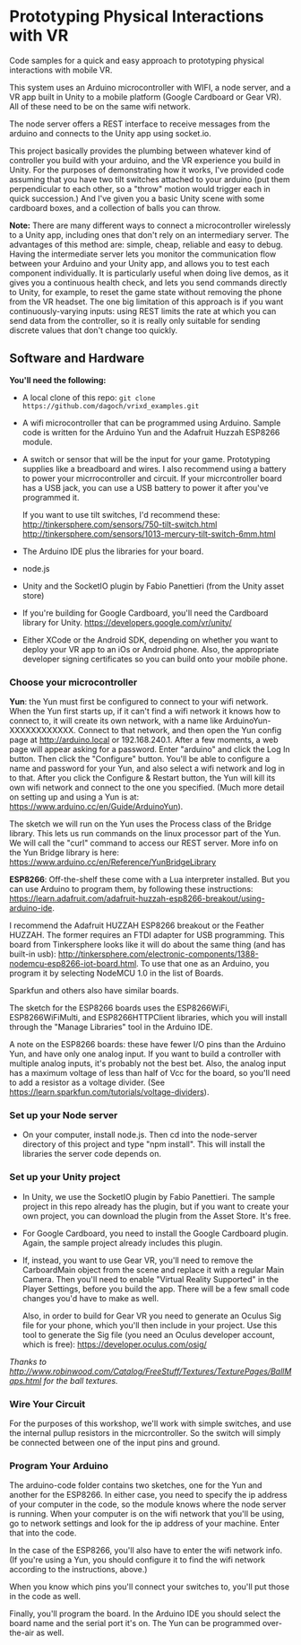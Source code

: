 # Prototyping Physical Interactions with VR

Code samples for a quick and easy approach to prototyping physical interactions with mobile VR.

This system uses an Arduino microcontroller with WIFI, a node server, and a VR app built in Unity to a mobile platform (Google Cardboard or Gear VR).  All of these need to be on the same wifi network.

The node server offers a REST interface to receive messages from the arduino and connects to the Unity app using socket.io.

This project basically provides the plumbing between whatever kind of controller you build with your arduino, and the VR experience you build in Unity. For the purposes of demonstrating how it works, I've provided code assuming that you have two tilt switches attached to your arduino (put them perpendicular to each other, so a "throw" motion would trigger each in quick succession.)  And I've given you a basic Unity scene with some cardboard boxes, and a collection of balls you can throw.


**Note:** There are many different ways to connect a microcontroller wirelessly to a Unity app, including ones that don't rely on an intermediary server.  The advantages of this method are: simple, cheap, reliable and easy to debug.  Having the intermediate server lets you monitor the communication flow between your Arduino and your Unity app, and allows you to test each component individually.  It is particularly useful when doing live demos, as it gives you a continuous health check, and lets you send commands directly to Unity, for example, to reset the game state without removing the phone from the VR headset.  The one big limitation of this approach is if you want continuously-varying inputs: using REST limits the rate at which you can send data from the controller, so it is really only suitable for sending discrete values that don't change too quickly.


## Software and Hardware

**You'll need the following:**

* A local clone of this repo: `git clone https://github.com/dagoch/vrixd_examples.git`

* A wifi microcontroller that can be programmed using Arduino.  Sample code is written for the Arduino Yun and the Adafruit Huzzah ESP8266 module.  

* A switch or sensor that will be the input for your game.  Prototyping supplies like a breadboard and wires.  I also recommend using a battery to power your micrrocontroller and circuit.  If your micrcontroller board has a USB jack, you can use a USB battery to power it after you've programmed it.

  If you want to use tilt switches, I'd recommend these:  
  http://tinkersphere.com/sensors/750-tilt-switch.html  
  http://tinkersphere.com/sensors/1013-mercury-tilt-switch-6mm.html

* The Arduino IDE plus the libraries for your board.

* node.js

* Unity and the SocketIO plugin by Fabio Panettieri (from the Unity asset store)

* If you're building for Google Cardboard, you'll need the Cardboard library for Unity.  https://developers.google.com/vr/unity/

* Either XCode or the Android SDK, depending on whether you want to deploy your VR app to an iOs or Android phone.  Also, the appropriate developer signing certificates so you can build onto your mobile phone.

### Choose your microcontroller

**Yun**:  the Yun must first be configured to connect to your wifi network.  When the Yun first starts up, if it can't find a wifi network it knows how to connect to, it will create its own network, with a name like ArduinoYun-XXXXXXXXXXXX. Connect to that network, and then open the Yun config page at http://arduino.local or 192.168.240.1. After a few moments, a web page will appear asking for a password. Enter "arduino" and click the Log In button.  Then click the "Configure" button.  You'll be able to configure a name and password for your Yun, and also select a wifi network and log in to that.  After you click the Configure & Restart button, the Yun will kill its own wifi network and connect to the one you specified.  (Much more detail on setting up and using a Yun is at: https://www.arduino.cc/en/Guide/ArduinoYun).  

The sketch we will run on the Yun uses the Process class of the Bridge library.  This lets us run commands on the linux processor part of the Yun.  We will call the "curl" command to access our REST server.  More info on the Yun Bridge library is here: https://www.arduino.cc/en/Reference/YunBridgeLibrary

**ESP8266**: Off-the-shelf these come with a Lua interpreter installed.  But you can use Arduino to program them, by following these instructions: https://learn.adafruit.com/adafruit-huzzah-esp8266-breakout/using-arduino-ide.

I recommend the Adafruit HUZZAH ESP8266 breakout or the Feather HUZZAH.  The former requires an FTDI adapter for USB programming.  This board from Tinkersphere looks like it will do about the same thing (and has built-in usb): http://tinkersphere.com/electronic-components/1388-nodemcu-esp8266-iot-board.html. To use that one as an Arduino, you program it by selecting NodeMCU 1.0 in the list of Boards.

Sparkfun and others also have similar boards.

The sketch for the ESP8266 boards uses the ESP8266WiFi, ESP8266WiFiMulti, and ESP8266HTTPClient libraries, which you will install through the "Manage Libraries" tool in the Arduino IDE.

A note on the ESP8266 boards: these have fewer I/O pins than the Arduino Yun, and have only one analog input.  If you want to build a controller with multiple analog inputs, it's probably not the best bet.  Also, the analog input has a maximum voltage of less than half of Vcc for the board, so you'll need to add a resistor as a voltage divider. (See https://learn.sparkfun.com/tutorials/voltage-dividers).

### Set up your Node server

* On your computer, install node.js.  Then cd into the node-server directory of this project and type "npm install".  This will install the libraries the server code depends on.

### Set up your Unity project

* In Unity, we use the SocketIO plugin by Fabio Panettieri.  The sample project in this repo already has the plugin, but if you want to create your own project, you can download the plugin from the Asset Store.  It's free.

* For Google Cardboard, you need to install the Google Cardboard plugin.  Again, the sample project already includes this plugin.  

* If, instead, you want to use Gear VR, you'll need to remove the CarboardMain object from the scene and replace it with a regular Main Camera.  Then you'll need to enable "Virtual Reality Supported" in the Player Settings, before you build the app.  There will be a few small code changes you'd have to make as well.

  Also, in order to build for Gear VR you need to generate an Oculus Sig file for your phone, which you'll then include in your project.  Use this tool to generate the Sig file (you need an Oculus developer account, which is free): https://developer.oculus.com/osig/



*Thanks to http://www.robinwood.com/Catalog/FreeStuff/Textures/TexturePages/BallMaps.html for the ball textures.*

### Wire Your Circuit

For the purposes of this workshop, we'll work with simple switches, and use the internal pullup resistors in the micrcontroller.  So the switch will simply be connected between one of the input pins and ground.

### Program Your Arduino

The arduino-code folder contains two sketches, one for the Yun and another for the ESP8266.  In either case, you need to specify the ip address of your computer in the code, so the module knows where the node server is running.  When your computer is on the wifi network that you'll be using, go to network settings and look for the ip address of your machine.  Enter that into the code.

In the case of the ESP8266, you'll also have to enter the wifi network info.  (If you're using a Yun, you should configure it to find the wifi network according to the instructions, above.)

When you know which pins you'll connect your switches to, you'll put those in the code as well.

Finally, you'll program the board.  In the Arduino IDE you should select the board name and the serial port it's on.  The Yun can be programmed over-the-air as well.  









